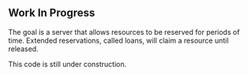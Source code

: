 Work In Progress
----------------

The goal is a server that allows resources to be reserved for periods
of time. Extended reservations, called loans, will claim a resource
until released.

This code is still under construction.
